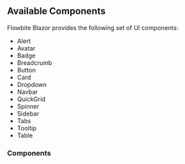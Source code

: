 
<doc title="UI Components" description="Blazor UI Components">

## Available Components

Flowbite Blazor provides the following set of UI components:
- Alert
- Avatar
- Badge
- Breadcrumb
- Button
- Card
- Dropdown
- Navbar
- QuickGrid
- Spinner
- Sidebar
- Tabs
- Tooltip
- Table

### Components